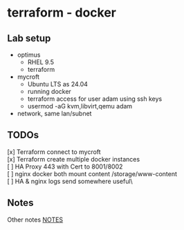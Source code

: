 # terraform - docker

## Lab setup

- optimus
  - RHEL 9.5
  - terraform
- mycroft
  - Ubuntu LTS as 24.04
  - running docker
  - terraform access for user adam using ssh keys
  - usermod -aG kvm,libvirt,qemu adam
- network, same lan/subnet

## TODOs

[x] Terraform connect to mycroft\
[x] Terraform create multiple docker instances\
[ ] HA Proxy 443 with Cert to 8001/8002\
[ ] nginx docker both mount content /storage/www-content\
[ ] HA & nginx logs send somewhere useful\

## Notes
Other notes
[NOTES](NOTES)

